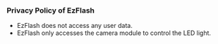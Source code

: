 ### Privacy Policy of EzFlash

* EzFlash does not access any user data.
* EzFlash only accesses the camera module to control the LED light.
